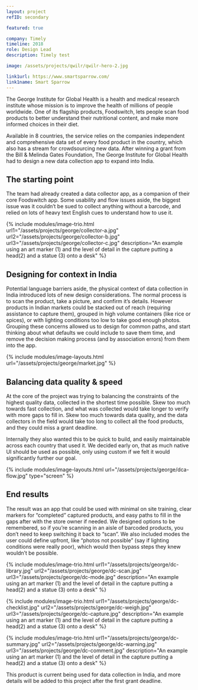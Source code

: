 ```yaml
---
layout: project
refID: secondary

featured: true

company: Timely
timeline: 2018
role: Design Lead
description: Timely test

image: /assets/projects/qwilr/qwilr-hero-2.jpg

link1url: https://www.smartsparrow.com/
link1name: Smart Sparrow
---
```


The George Institute for Global Health is a health and medical research institute whose mission is to improve the health of millions of people worldwide. One of its flagship products, Foodswitch, lets people scan food products to better understand their nutritional content, and make more informed choices in their diet.

Available in 8 countries, the service relies on the companies independent and comprehensive data set of every food product in the country, which also has a stream for crowdsourcing new data. After winning a grant from the Bill & Melinda Gates Foundation, The George Institute for Global Health had to design a new data collection app to expand into India.

## The starting point

The team had already created a data collector app, as a companion of their core Foodswitch app. Some usability and flow issues aside, the biggest issue was it couldn’t be sued to collect anything without a barcode, and relied on lots of heavy text English cues to understand how to use it.

{% include modules/image-trio.html url1="/assets/projects/george/collector-a.jpg" url2="/assets/projects/george/collector-b.jpg" url3="/assets/projects/george/collector-c.jpg" description="An example using an art marker (1) and the level of detail in the capture putting a head(2) and a statue (3) onto a desk" %}

## Designing for context in India

Potential language barriers aside, the physical context of data collection in India introduced lots of new design considerations. The normal process is to scan the product, take a picture, and confirm it’s details. However products in Indian markets could be stacked out of reach (requiring assistance to capture them), grouped in high volume containers (like rice or spices), or with lighting conditions too low to take good enough photos. Grouping these concerns allowed us to design for common paths, and start thinking about what defaults we could include to save them time, and remove the decision making process (and by association errors) from them into the app.

{% include modules/image-layouts.html url="/assets/projects/george/market.jpg" %}

## Balancing data quality & speed

At the core of the project was trying to balancing the constraints of the highest quality data, collected in the shortest time possible. Skew too much towards fast collection, and what was collected would take longer to verify with more gaps to fill in. Skew too much towards data quality, and the data collectors in the field would take too long to collect all the food products, and they could miss a grant deadline.

Internally they also wanted this to be quick to build, and easily maintainable across each country that used it. We decided early on, that as much native UI should be used as possible, only using custom if we felt it would significantly further our goal.

{% include modules/image-layouts.html url="/assets/projects/george/dca-flow.jpg" type="screen" %}

## End results

The result was an app that could be used with minimal on site training, clear markers for “completed” captured products, and easy paths to fill in the gaps after with the store owner if needed. We designed options to be remembered, so if you’re scanning in an aisle of barcoded products, you don’t need to keep switching it back to “scan”. We also included modes the user could define upfront, like “photos not possible” (say if lighting conditions were really poor), which would then bypass steps they knew wouldn’t be possible.

{% include modules/image-trio.html url1="/assets/projects/george/dc-library.jpg" url2="/assets/projects/george/dc-scan.jpg" url3="/assets/projects/george/dc-mode.jpg" description="An example using an art marker (1) and the level of detail in the capture putting a head(2) and a statue (3) onto a desk" %}

{% include modules/image-trio.html url1="/assets/projects/george/dc-checklist.jpg" url2="/assets/projects/george/dc-weigh.jpg" url3="/assets/projects/george/dc-capture.jpg" description="An example using an art marker (1) and the level of detail in the capture putting a head(2) and a statue (3) onto a desk" %}

{% include modules/image-trio.html url1="/assets/projects/george/dc-summary.jpg" url2="/assets/projects/george/dc-warning.jpg" url3="/assets/projects/george/dc-comment.jpg" description="An example using an art marker (1) and the level of detail in the capture putting a head(2) and a statue (3) onto a desk" %}

This product is current being used for data collection in India, and more details will be added to this project after the first grant deadline.
